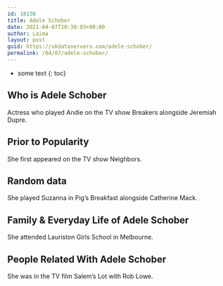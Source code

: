 ```yaml
---
id: 18130
title: Adele Schober
date: 2021-04-07T20:39:03+00:00
author: Laima
layout: post
guid: https://ukdataservers.com/adele-schober/
permalink: /04/07/adele-schober/
---
```


* some text
{: toc}


## Who is Adele Schober
                  
                  
                  
Actress who played Andie on the TV show Breakers alongside Jeremiah Dupre.
                  
              
            
              
            
                
                
                
## Prior to Popularity
                  
                  
                  
She first appeared on the TV show Neighbors.
                  
              
            
              
            
                
                
                
## Random data
                  
                  
                  
She played Suzanna in Pig&#8217;s Breakfast alongside Catherine Mack.
                  
              
            
              
            
                
                
                
## Family & Everyday Life of Adele Schober
                  
                  
                  
She attended Lauriston Girls School in Melbourne.
                  
              
            
              
            
                
                
                
## People Related With Adele Schober
                  
                  
                  
She was in the TV film Salem&#8217;s Lot with Rob Lowe.
                  
              
            
              
            
                
              
            
              
              
            
            
              
            
          
          
          